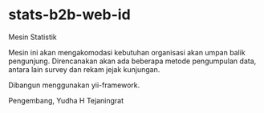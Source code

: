 stats-b2b-web-id
================

Mesin Statistik

Mesin ini akan mengakomodasi kebutuhan organisasi akan umpan balik pengunjung.
Direncanakan akan ada beberapa metode pengumpulan data, antara lain survey dan
rekam jejak kunjungan.

Dibangun menggunakan yii-framework.

Pengembang,
Yudha H Tejaningrat
